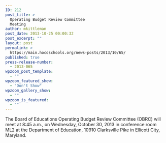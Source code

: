 ```yaml
---
ID: 212
post_title: >
  Operating Budget Review Committee
  Meeting
author: mkittleman
post_date: 2013-10-25 00:00:32
post_excerpt: ""
layout: post
permalink: >
  https://main.hocoschools.org/news-posts/2013/10/65/
published: true
press-release-number:
  - 2013-065
wpzoom_post_template:
  - ""
wpzoom_featured_show:
  - "Don't Show"
wpzoom_gallery_show:
  - ""
wpzoom_is_featured:
  - ""
---
```

The Board of Educations Operating Budget Review Committee (OBRC) will meet at 8:45 a.m., on Wednesday, October 30, 2013 in conference room ML2 at the Department of Education, 10910 Clarksville Pike in Ellicott City, Maryland.